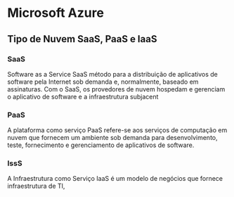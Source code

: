 # Microsoft Azure

## Tipo de Nuvem SaaS, PaaS e IaaS

### SaaS
  Software as a Service SaaS método para a distribuição de aplicativos de software pela Internet sob demanda e, normalmente, baseado em assinaturas. Com o SaaS, os provedores de nuvem hospedam e gerenciam o aplicativo de software e a infraestrutura subjacent

### PaaS
  A plataforma como serviço PaaS refere-se aos serviços de computação em nuvem que fornecem um ambiente sob demanda para desenvolvimento, teste, fornecimento e gerenciamento de aplicativos de software.

### IssS
  A Infraestrutura como Serviço IaaS é um modelo de negócios que fornece infraestrutura de TI,
